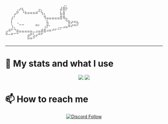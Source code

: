 
```
⠀⠀⠀⠀⠀⠀⠀⠀⠀⠀⠀⠀⠀⠀⠀⠀⠀⠀⠀⠀⠀⢀⡀⠀⠀⠀⠀
⠀⠀⠀⠀⢀⡴⣆⠀⠀⠀⠀⠀⣠⡀⠀⠀⠀⠀⠀⠀⣼⣿⡗⠀⠀⠀⠀
⠀⠀⠀⣠⠟⠀⠘⠷⠶⠶⠶⠾⠉⢳⡄⠀⠀⠀⠀⠀⣧⣿⠀⠀⠀⠀⠀
⠀⠀⣰⠃⠀⠀⠀⠀⠀⠀⠀⠀⠀⠀⢻⣤⣤⣤⣤⣤⣿⢿⣄⠀⠀⠀⠀
⠀⠀⡇⠀⢀⠀⠀⠀⠀⠀⠀⠀⠀⠀⠀⣧⠀⠀⠀⠀⠀⠀⠙⣷⡴⠶⣦
⠀⠀⢱⡀⠀⠉⠉⠀⠀⠀⠀⠛⠃⠀⢠⡟⠂⠀⠀⢀⣀⣠⣤⠿⠞⠛⠋
⣠⠾⠋⠙⣶⣤⣤⣤⣤⣤⣀⣠⣤⣾⣿⠴⠶⠚⠋⠉⠁⠀⠀⠀⠀⠀⠀
⠛⠒⠛⠉⠉⠀⠀⠀⣴⠟⣣⡴⠛⠋⠀⠀⠀⠀⠀⠀⠀⠀⠀⠀⠀⠀⠀
⠀⠀⠀⠀⠀⠀⠀⠀⠛⠛⠉⠀⠀⠀⠀⠀⠀⠀⠀⠀⠀⠀⠀⠀⠀⠀⠀
```
<hr>

# 🚀 My stats and what I use
<!--
- [Java](https://docs.oracle.com/javase/8/docs/api/)
-->

<!--<details>
  <summary>:zap: GitHub Stats</summary>

  <img align="left" alt="codeSTACKr's GitHub Stats" src="https://github-readme-stats.vercel.app/api?username=sathonay&count_private=true&show_icons=true&hide_border=true" />

</details>-->

<div align="center">
  <img src="https://github-readme-stats.sathonay.vercel.app/api?username=sathonay&count_private=true&hide_border=true&show_icons=true&bg_color=FFFFFF00&text_color=777777CC">
  <img src="https://github-readme-stats.sathonay.vercel.app/api/top-langs/?username=sathonay&layout=compact&hide_border=true&bg_color=FFFFFF00&text_color=777777CC">
</div>
<!--
[![Alexis's github stats](https://github-readme-stats.sathonay.vercel.app/api?username=sathonay&count_private=true&hide_border=true&show_icons=true&bg_color=FFFFFF00&text_color=777777CC)](https://github.com/sathonay)
<br>
[![Top Langs](https://github-readme-stats.sathonay.vercel.app/api/top-langs/?username=sathonay&layout=compact&hide_border=true&bg_color=FFFFFF00&text_color=777777CC)](https://github.com/sathonay)
-->


# 📫 How to reach me


<div align="center">
  <!---
  <a href="https://discord.gg/sjUdv7G9C8">
    <img src="https://lanyard.cnrad.dev/api/224136718998044672?hideTimestamp=true&hideStatus=true">
  </a>
  [![Discord Presence](https://lanyard.cnrad.dev/api/224136718998044672?hideTimestamp=true&hideStatus=true)](https://discord.gg/sjUdv7G9C8)
  -->

  [![Discord Follow](https://img.shields.io/static/v1?label=Discord&message=join%20me&logoColor=7289DA&color=7289DA&logo=Discord&style=for-the-badge)](https://discord.gg/sjUdv7G9C8)
<!--  [![Twitter Follow](https://img.shields.io/twitter/follow/sathonayDev?color=rgba(255%2C%20255%2C%20255%2C%200)&label=Follow%20me&message=Follow%20me&logo=Twitter&style=for-the-badge)](https://twitter.com/sathonayDev)-->
</div>

<!--
**sathonay/sathonay** is a ✨ _special_ ✨ repository because its `README.md` (this file) appears on your GitHub profile.

Here are some ideas to get you started:

- 🔭 I’m currently working on ...
- 🌱 I’m currently learning ...
- 👯 I’m looking to collaborate on ...
- 🤔 I’m looking for help with ...
- 💬 Ask me about ...
- 📫 How to reach me: ...
- 😄 Pronouns: ...
- ⚡ Fun fact: ...
-->
